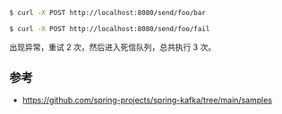 ```bash
$ curl -X POST http://localhost:8080/send/foo/bar

$ curl -X POST http://localhost:8080/send/foo/fail
```

出现异常，重试 2 次，然后进入死信队列，总共执行 3 次。

## 参考

- https://github.com/spring-projects/spring-kafka/tree/main/samples
